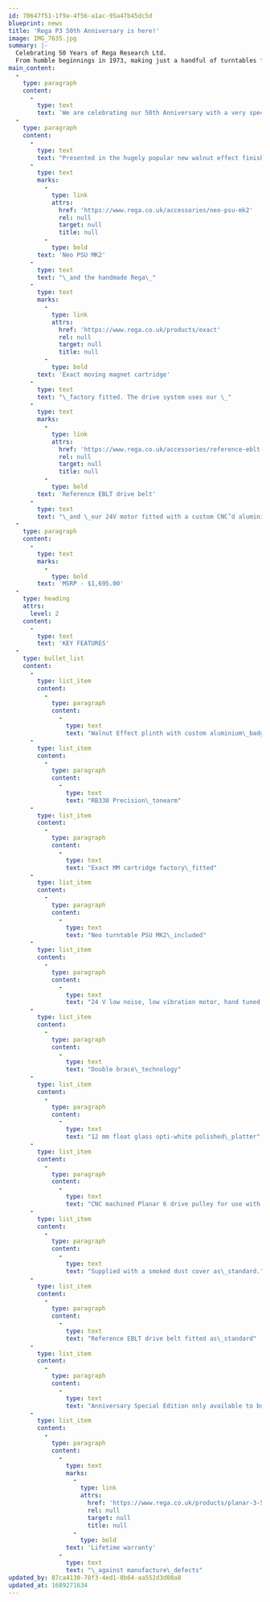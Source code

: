 ```yaml
---
id: 70647f51-1f9a-4f56-a1ac-95a47b45dc5d
blueprint: news
title: 'Rega P3 50th Anniversary is here!'
image: IMG_7635.jpg
summary: |-
  Celebrating 50 Years of Rega Research Ltd.
  From humble beginnings in 1973, making just a handful of turntables for friends, Rega has since grown into a multimillion-pound audio engineering company making world-class, award-winning hi-fi products that are supplied across the globe.
main_content:
  -
    type: paragraph
    content:
      -
        type: text
        text: 'We are celebrating our 50th Anniversary with a very special edition of the legendary Rega Planar 3. A turntable package designed and developed to maximize the performance from this model. As part of the celebration, we have put this anniversary package together at an incredible price that won''t be repeatable, contact your dealer for details.'
  -
    type: paragraph
    content:
      -
        type: text
        text: "Presented in the hugely popular new walnut effect finish, the 50th anniversary Planar 3 is supplied with a hand tuned\_"
      -
        type: text
        marks:
          -
            type: link
            attrs:
              href: 'https://www.rega.co.uk/accessories/neo-psu-mk2'
              rel: null
              target: null
              title: null
          -
            type: bold
        text: 'Neo PSU MK2'
      -
        type: text
        text: "\_and the handmade Rega\_"
      -
        type: text
        marks:
          -
            type: link
            attrs:
              href: 'https://www.rega.co.uk/products/exact'
              rel: null
              target: null
              title: null
          -
            type: bold
        text: 'Exact moving magnet cartridge'
      -
        type: text
        text: "\_factory fitted. The drive system uses our \_"
      -
        type: text
        marks:
          -
            type: link
            attrs:
              href: 'https://www.rega.co.uk/accessories/reference-eblt-upgrade-drive-belt'
              rel: null
              target: null
              title: null
          -
            type: bold
        text: 'Reference EBLT drive belt'
      -
        type: text
        text: "\_and \_our 24V motor fitted with a custom CNC’d aluminium drive pulley to deliver the absolute best in performance and accuracy. The Anniversary Edition is badged with exclusive aluminium plinth and lid badges for the finishing touch."
  -
    type: paragraph
    content:
      -
        type: text
        marks:
          -
            type: bold
        text: 'MSRP - $1,695.00'
  -
    type: heading
    attrs:
      level: 2
    content:
      -
        type: text
        text: 'KEY FEATURES'
  -
    type: bullet_list
    content:
      -
        type: list_item
        content:
          -
            type: paragraph
            content:
              -
                type: text
                text: "Walnut Effect plinth with custom aluminium\_badge"
      -
        type: list_item
        content:
          -
            type: paragraph
            content:
              -
                type: text
                text: "RB330 Precision\_tonearm"
      -
        type: list_item
        content:
          -
            type: paragraph
            content:
              -
                type: text
                text: "Exact MM cartridge factory\_fitted"
      -
        type: list_item
        content:
          -
            type: paragraph
            content:
              -
                type: text
                text: "Neo turntable PSU MK2\_included"
      -
        type: list_item
        content:
          -
            type: paragraph
            content:
              -
                type: text
                text: "24 V low noise, low vibration motor, hand tuned to the custom Neo PSU\_Mk2."
      -
        type: list_item
        content:
          -
            type: paragraph
            content:
              -
                type: text
                text: "Double brace\_technology"
      -
        type: list_item
        content:
          -
            type: paragraph
            content:
              -
                type: text
                text: "12 mm float glass opti-white polished\_platter"
      -
        type: list_item
        content:
          -
            type: paragraph
            content:
              -
                type: text
                text: "CNC machined Planar 6 drive pulley for use with the Neo\_PSU."
      -
        type: list_item
        content:
          -
            type: paragraph
            content:
              -
                type: text
                text: "Supplied with a smoked dust cover as\_standard."
      -
        type: list_item
        content:
          -
            type: paragraph
            content:
              -
                type: text
                text: "Reference EBLT drive belt fitted as\_standard"
      -
        type: list_item
        content:
          -
            type: paragraph
            content:
              -
                type: text
                text: "Anniversary Special Edition only available to buy during\_2023"
      -
        type: list_item
        content:
          -
            type: paragraph
            content:
              -
                type: text
                marks:
                  -
                    type: link
                    attrs:
                      href: 'https://www.rega.co.uk/products/planar-3-50th-anniversary-edition#lifetime-warranty'
                      rel: null
                      target: null
                      title: null
                  -
                    type: bold
                text: 'Lifetime warranty'
              -
                type: text
                text: "\_against manufacture\_defects"
updated_by: 87ca4130-78f3-4ed1-8b64-aa552d3d08a8
updated_at: 1689271634
---
```

